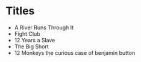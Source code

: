 # Titles

- A River Runs Through It
- Fight Club
- 12 Years a Slave
- The Big Short
- 12 Monkeys
the curious case of benjamin button
